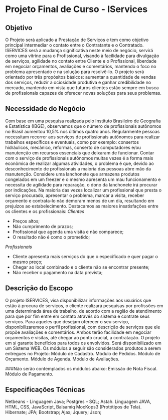 # Projeto Final de Curso - IServices

## Objetivo
O Projeto será aplicado a Prestação de Serviços e tem como objetivo principal intermediar o contato entre o Contratante e o Contratado.
ISERVICES será a mudança significativa neste meio de negócio, servirá como uma vitrine para o Profissional, visando à facilidade para divulgação de serviços, agilidade no contato entre Cliente e o Profissional, liberdade em negociar orçamentos, avaliações e comentários, mantendo o foco no problema apresentado e na solução para resolvê-lo.
O projeto será orientado por três propósitos básicos: aumentar a quantidade de vendas dos serviços, reduzir a ociosidade produtiva e ganhar credibilidade no mercado, mantendo em vista que futuros clientes estão sempre em busca de profissionais capazes de oferecer novas soluções para seus problemas. 

## Necessidade do Negócio
Com base em uma pesquisa realizada pelo Instituto Brasileiro de Geografia e Estatística (IBGE), observamos que o número de profissionais autônomos no Brasil aumentou 10,5% nos últimos quatro anos.
Regularmente pessoas necessitam recorrer aos serviços de profissionais autônomos para realizar trabalhos específicos e eventuais, como por exemplo: consertos hidráulicos, mecânico, reformas, conserto de computadores e/ou manutenção em recursos essenciais que deixaram de funcionar.
Contar com o serviço de profissionais autônomos muitas vezes é a forma mais econômica de realizar algumas atividades, o problema é que, devido ao desconhecimento de profissionais a maioria das pessoas abre mão da manutenção.
Considere uma lanchonete que armazena produtos congelados em um freezer e o mesmo apresenta um mau funcionamento e necessita de agilidade para reparação, o dono da lanchonete irá procurar por indicações. Na maioria das vezes localizar um profissional que presta o serviço procurado, apresentar o problema, marcar a visita, receber orçamento e contrata-lo não demoram menos de um dia, resultando em prejuízos ao estabelecimento. 
Destacamos as maiores insatisfações entre os clientes e os profissionais:
*Clientes*
- Preços altos; 
- Não cumprimento de prazos;
- Profissional que agenda uma visita e não comparece;
- O resultado não é como o prometido;

*Profissionais*
- Cliente apresenta mais serviços do que o especificado e quer pagar o mesmo preço;
- Chegar ao local combinado e o cliente não se encontrar presente;
- Não receber o pagamento na data prevista;

## Descrição do Escopo
O projeto ISERVICES, visa disponibilizar informações aos usuários que estão à procura de serviços, o cliente realizará pesquisas por profissões em uma determinada área de trabalho, de acordo com a região de atendimento para que por fim entre em contato através do sistema e contrate seus serviços. 
Para aqueles que desejam oferecer o seu serviço, disponibilizaremos o perfil profissional, com descrição de serviços que ele propõe avaliações e comentários.
Ambos terão facilidade em negociar orçamentos e visitas, até chegar ao ponto crucial, a contratação. 
O projeto em si garante benefícios para todos os envolvidos. Será disponibilizado em um Sistema WEB.
Os módulos a seguir são considerados produtos a serem entregues no Projeto:
Módulo de Cadastro.
Módulo de Pedidos.
Módulo de Orçamento.
Módulo de Agenda.
Módulo de Avaliações.

###Não serão contemplados os módulos abaixo:
Emissão de Nota Fiscal.
Módulo de Pagamento.

## Especificações Técnicas
Netbeans - Linguagem Java;
Postgres – SQL; 
Astah.
Linguagem JAVA, HTML, CSS, JavaScript,
Balsamiq MocKops3 (Protótipos de Tela).
Hibernate;
JPA;
Bootstrap;
Ajax;
Jquery;
Json;

